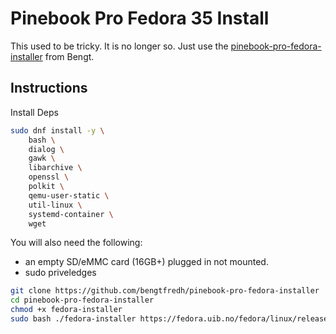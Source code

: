 # Pinebook Pro Fedora 35 Install

This used to be tricky. It is no longer so. Just use the
[pinebook-pro-fedora-installer](https://github.com/bengtfredh/pinebook-pro-fedora-installer)
from Bengt.

## Instructions

Install Deps

```bash
sudo dnf install -y \
    bash \
    dialog \
    gawk \
    libarchive \
    openssl \
    polkit \
    qemu-user-static \
    util-linux \
    systemd-container \
    wget
```

You will also need the following:

- an empty SD/eMMC card (16GB+) plugged in not mounted.
- sudo priveledges

```bash
git clone https://github.com/bengtfredh/pinebook-pro-fedora-installer
cd pinebook-pro-fedora-installer
chmod +x fedora-installer
sudo bash ./fedora-installer https://fedora.uib.no/fedora/linux/releases/35/Workstation/aarch64/images/Fedora-Workstation-35-1.2.aarch64.raw.xz
```
